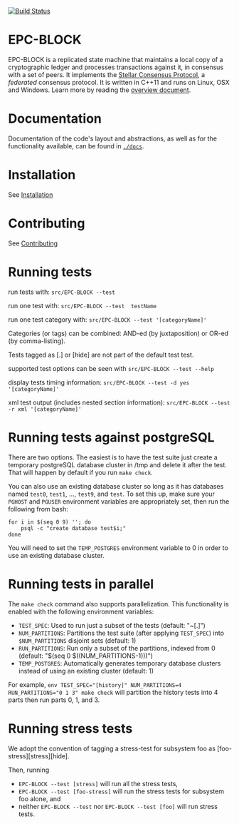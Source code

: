 [![Build Status](https://travis-ci.org/stellar/EPC-BLOCK.svg?branch=auto)](https://travis-ci.org/stellar/EPC-BLOCK)


# EPC-BLOCK

EPC-BLOCK is a replicated state machine that maintains a local copy of a cryptographic ledger and processes transactions against it, in consensus with a set of peers.
It implements the [Stellar Consensus Protocol](https://github.com/stellar/EPC-BLOCK/blob/master/src/scp/readme.md), a _federated_ consensus protocol.
It is written in C++11 and runs on Linux, OSX and Windows.
Learn more by reading the [overview document](https://github.com/stellar/EPC-BLOCK/blob/master/docs/readme.md).

# Documentation

Documentation of the code's layout and abstractions, as well as for the
functionality available, can be found in
[`./docs`](https://github.com/stellar/EPC-BLOCK/tree/master/docs).

# Installation

See [Installation](./INSTALL.md)

# Contributing

See [Contributing](./CONTRIBUTING.md)

# Running tests

run tests with:
  `src/EPC-BLOCK --test`

run one test with:
  `src/EPC-BLOCK --test  testName`

run one test category with:
  `src/EPC-BLOCK --test '[categoryName]'`

Categories (or tags) can be combined: AND-ed (by juxtaposition) or OR-ed (by comma-listing).

Tests tagged as [.] or [hide] are not part of the default test test.

supported test options can be seen with
  `src/EPC-BLOCK --test --help`

display tests timing information:
  `src/EPC-BLOCK --test -d yes '[categoryName]'`

xml test output (includes nested section information):
  `src/EPC-BLOCK --test -r xml '[categoryName]'`

# Running tests against postgreSQL

There are two options.  The easiest is to have the test suite just
create a temporary postgreSQL database cluster in /tmp and delete it
after the test.  That will happen by default if you run `make check`.

You can also use an existing database cluster so long as it has
databases named `test0`, `test1`, ..., `test9`, and `test`.  To set
this up, make sure your `PGHOST` and `PGUSER` environment variables
are appropriately set, then run the following from bash:

    for i in $(seq 0 9) ''; do
        psql -c "create database test$i;"
    done

You will need to set the `TEMP_POSTGRES` environment variable to 0
in order to use an existing database cluster.

# Running tests in parallel

The `make check` command also supports parallelization. This functionality is
enabled with the following environment variables:
* `TEST_SPEC`: Used to run just a subset of the tests (default: "~[.]")
* `NUM_PARTITIONS`: Partitions the test suite (after applying `TEST_SPEC`) into
`$NUM_PARTITIONS` disjoint sets (default: 1)
* `RUN_PARTITIONS`: Run only a subset of the partitions, indexed from 0
(default: "$(seq 0 $((NUM_PARTITIONS-1)))")
* `TEMP_POSTGRES`: Automatically generates temporary database clusters instead
of using an existing cluster (default: 1)

For example,
`env TEST_SPEC="[history]" NUM_PARTITIONS=4 RUN_PARTITIONS="0 1 3" make check`
will partition the history tests into 4 parts then run parts 0, 1, and 3.

# Running stress tests
We adopt the convention of tagging a stress-test for subsystem foo as [foo-stress][stress][hide].

Then, running
* `EPC-BLOCK --test [stress]` will run all the stress tests,
* `EPC-BLOCK --test [foo-stress]` will run the stress tests for subsystem foo alone, and
* neither `EPC-BLOCK --test` nor `EPC-BLOCK --test [foo]` will run stress tests.


